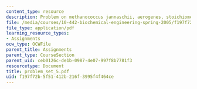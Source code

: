 ```yaml
---
content_type: resource
description: Problem on methanococcus jannaschii, aerogenes, stoichiometric equation.
file: /media/courses/10-442-biochemical-engineering-spring-2005/f197f72b5f51412b216f3995f4f464ce_problem_set_5.pdf
file_type: application/pdf
learning_resource_types:
- Assignments
ocw_type: OCWFile
parent_title: Assignments
parent_type: CourseSection
parent_uid: ceb0126c-de1b-0987-4e07-997f8b7781f3
resourcetype: Document
title: problem_set_5.pdf
uid: f197f72b-5f51-412b-216f-3995f4f464ce
---
```

